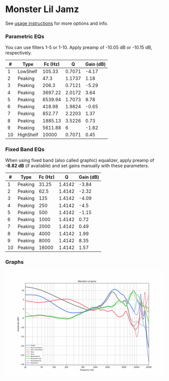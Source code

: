 # Monster Lil Jamz
See [usage instructions](https://github.com/jaakkopasanen/AutoEq#usage) for more options and info.

### Parametric EQs
You can use filters 1-5 or 1-10. Apply preamp of -10.05 dB or -10.15 dB, respectively.

|   # | Type      |   Fc (Hz) |      Q |   Gain (dB) |
|-----|-----------|-----------|--------|-------------|
|   1 | LowShelf  |    105.33 | 0.7071 |       -4.17 |
|   2 | Peaking   |     47.3  | 1.1737 |        1.18 |
|   3 | Peaking   |    206.3  | 0.7121 |       -5.29 |
|   4 | Peaking   |   3697.22 | 2.0172 |        3.64 |
|   5 | Peaking   |   8539.94 | 1.7073 |        9.78 |
|   6 | Peaking   |    418.98 | 1.9824 |       -0.65 |
|   7 | Peaking   |    852.77 | 2.2203 |        1.37 |
|   8 | Peaking   |   1885.13 | 3.5226 |        0.73 |
|   9 | Peaking   |   5611.88 | 6      |       -1.82 |
|  10 | HighShelf |  10000    | 0.7071 |        0.45 |

### Fixed Band EQs
When using fixed band (also called graphic) equalizer, apply preamp of **-8.82 dB** (if available) and set gains manually with these parameters.

|   # | Type    |   Fc (Hz) |      Q |   Gain (dB) |
|-----|---------|-----------|--------|-------------|
|   1 | Peaking |     31.25 | 1.4142 |       -3.84 |
|   2 | Peaking |     62.5  | 1.4142 |       -2.32 |
|   3 | Peaking |    125    | 1.4142 |       -4.09 |
|   4 | Peaking |    250    | 1.4142 |       -4.5  |
|   5 | Peaking |    500    | 1.4142 |       -1.15 |
|   6 | Peaking |   1000    | 1.4142 |        0.72 |
|   7 | Peaking |   2000    | 1.4142 |        0.49 |
|   8 | Peaking |   4000    | 1.4142 |        1.99 |
|   9 | Peaking |   8000    | 1.4142 |        8.35 |
|  10 | Peaking |  16000    | 1.4142 |        1.57 |

### Graphs
![](./Monster%20Lil%20Jamz.png)
